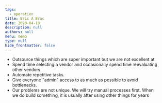 ```yaml
---
tags: 
  - operation
title: Bric A Brac
date: 2020-04-10
description: null
authors: null
menu: memo
type: null
hide_frontmatter: false
---
```


* Outsource things which are super important but we are not excellent at.
* Spend time selecting a vendor and occasionally spend time reevaluating other vendors.
* Automate repetitive tasks.
* Give everyone "admin" access to as much as possible to avoid bottlenecks.
* Our problems are not unique. We will try manual processes first. When we do build something, it is usually after using other things for years
